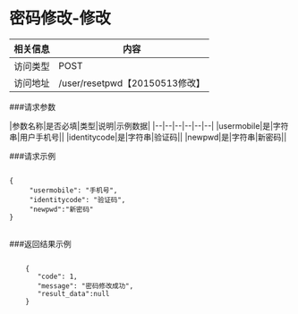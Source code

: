 # 密码修改-修改
|相关信息|内容|
|--|--|
|访问类型|POST|
|访问地址|/user/resetpwd【20150513修改】|

###请求参数

|参数名称|是否必填|类型|说明|示例数据|
|--|--|--|--|--|--|
|usermobile|是|字符串|用户手机号||
|identitycode|是|字符串|验证码||
|newpwd|是|字符串|新密码||

###请求示例
<pre>
<code>
{
     "usermobile": "手机号",
     "identitycode": "验证码",
     "newpwd":"新密码"
}
</code>
</pre>

###返回结果示例

<pre>
<code>
    {
       "code": 1,
       "message": "密码修改成功",
       "result_data":null
    }



</code>
</pre>
